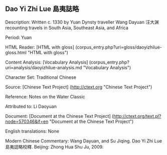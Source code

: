 ## Dao Yi Zhi Lue 島夷誌略

Description: Written c. 1330 by Yuan Dynsty traveller Wang Dayuan 汪大渊 recounting travels in South Asia, Southeast Asia, and Africa

Period: Yuan

HTML Reader: [HTML with gloss] (corpus_entry.php?uri=gloss/daoyizhilue-gloss.html "HTML with gloss")

Content Analysis: [Vocabulary Analysis] (corpus_entry.php?uri=analysis/daoyizhilue-analysis.md "Vocabulary Analysis")

Character Set: Traditional Chinese

Source: [Chinese Text Project] (http://ctext.org "Chinese Text Project")

Reference: Notes on the Water Classic

Attributed to: Li Daoyuan

Document: [Document at the Chinese Text Project] (http://ctext.org/text.pl?node=570346&if=en "Document at the Chinese Text Project")

English translations: None

Modern Chinese Commentary: Wang Dayuan, and Su Jiqing. Dao Yi Zhi Lue 島夷誌略校釋. Beijing: Zhong Hua Shu Ju, 2009.